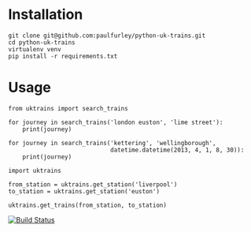 # Installation

```
git clone git@github.com:paulfurley/python-uk-trains.git
cd python-uk-trains
virtualenv venv
pip install -r requirements.txt
```

# Usage

```
from uktrains import search_trains 

for journey in search_trains('london euston', 'lime street'):
    print(journey)

for journey in search_trains('kettering', 'wellingborough',
                             datetime.datetime(2013, 4, 1, 8, 30)):
    print(journey)
```

```
import uktrains

from_station = uktrains.get_station('liverpool')
to_station = uktrains.get_station('euston')

uktrains.get_trains(from_station, to_station)
```
[![Build Status](https://travis-ci.org/paulfurley/python-uk-trains.png?branch=master)](https://travis-ci.org/paulfurley/python-uk-trains)

